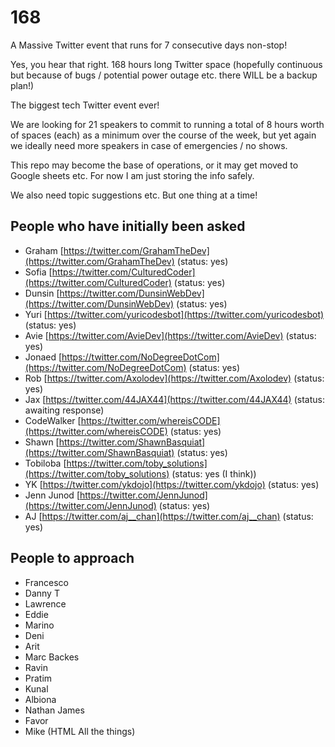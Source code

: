 # 168
A Massive Twitter event that runs for 7 consecutive days non-stop!

Yes, you hear that right. 168 hours long Twitter space (hopefully continuous but because of bugs / potential power outage etc. there WILL be a backup plan!)

The biggest tech Twitter event ever!

We are looking for 21 speakers to commit to running a total of 8 hours worth of spaces (each) as a minimum over the course of the week, but yet again we ideally need more speakers in case of emergencies / no shows.

This repo may become the base of operations, or it may get moved to Google sheets etc. For now I am just storing the info safely.

We also need topic suggestions etc. But one thing at a time!

## People who have initially been asked
- Graham [https://twitter.com/GrahamTheDev](https://twitter.com/GrahamTheDev) (status: yes)
- Sofia [https://twitter.com/CulturedCoder](https://twitter.com/CulturedCoder) (status: yes)
- Dunsin [https://twitter.com/DunsinWebDev](https://twitter.com/DunsinWebDev) (status: yes)
- Yuri [https://twitter.com/yuricodesbot](https://twitter.com/yuricodesbot) (status: yes)
- Avie [https://twitter.com/AvieDev](https://twitter.com/AvieDev) (status: yes)
- Jonaed [https://twitter.com/NoDegreeDotCom](https://twitter.com/NoDegreeDotCom) (status: yes)
- Rob [https://twitter.com/Axolodev](https://twitter.com/Axolodev) (status: yes)
- Jax [https://twitter.com/44JAX44](https://twitter.com/44JAX44) (status: awaiting response)
- CodeWalker [https://twitter.com/whereisCODE](https://twitter.com/whereisCODE) (status: yes)
- Shawn [https://twitter.com/ShawnBasquiat](https://twitter.com/ShawnBasquiat) (status: yes)
- Tobiloba [https://twitter.com/toby_solutions](https://twitter.com/toby_solutions) (status: yes (I think))
- YK [https://twitter.com/ykdojo](https://twitter.com/ykdojo) (status: yes)
- Jenn Junod [https://twitter.com/JennJunod](https://twitter.com/JennJunod) (status: yes)
- AJ [https://twitter.com/aj__chan](https://twitter.com/aj__chan) (status: yes)

## People to approach
- Francesco
- Danny T
- Lawrence
- Eddie
- Marino
- Deni
- Arit
- Marc Backes
- Ravin
- Pratim
- Kunal
- Albiona
- Nathan James
- Favor
- Mike (HTML All the things)



